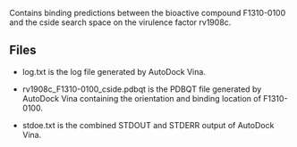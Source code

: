 Contains binding predictions between the bioactive compound F1310-0100 and the cside search space on the virulence factor rv1908c.

## Files

- log.txt is the log file generated by AutoDock Vina.

- rv1908c_F1310-0100_cside.pdbqt is the PDBQT file generated by AutoDock Vina containing the orientation and binding location of F1310-0100.

- stdoe.txt is the combined STDOUT and STDERR output of AutoDock Vina.

